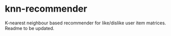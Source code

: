 # knn-recommender
K-nearest neighbour based recommender for like/dislike user item matrices. Readme to be updated.
